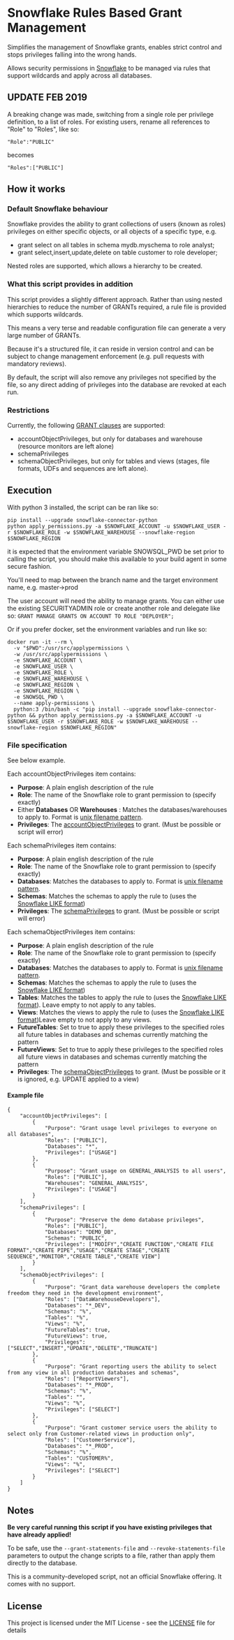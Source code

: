 # Snowflake Rules Based Grant Management
Simplifies the management of Snowflake grants, enables strict control and stops privileges falling into the wrong hands.

Allows security permissions in [Snowflake](https://www.snowflake.net) to be managed via rules that support wildcards and apply across all databases.

## UPDATE FEB 2019
A breaking change was made, switching from a single role per privilege definition, to a list of roles.
For existing users, rename all references to "Role" to "Roles", like so:
```
"Role":"PUBLIC"
```
becomes
```
"Roles":["PUBLIC"]
```

## How it works
### Default Snowflake behaviour
Snowflake provides the ability to grant collections of users (known as roles) privileges on either 
specific objects, or all objects of a specific type, e.g.
* grant select on all tables in schema mydb.myschema to role analyst;
* grant select,insert,update,delete on table customer to role developer;

Nested roles are supported, which allows a hierarchy to be created.

### What this script provides in addition
This script provides a slightly different approach. Rather than using nested hierarchies to reduce 
the number of GRANTs required, a rule file is provided which supports wildcards.

This means a very terse and readable configuration file can generate a very large number of GRANTs.

Because it's a structured file, it can reside in version control and can be subject to change management
enforcement (e.g. pull requests with mandatory reviews).

By default, the script will also remove any privileges not specified by the file, so any direct adding of 
privileges into the database are revoked at each run.

### Restrictions

Currently, the following [GRANT clauses](https://docs.snowflake.net/manuals/sql-reference/sql/grant-privilege.html) are supported:
- accountObjectPrivileges, but only for databases and warehouse (resource monitors are left alone)
- schemaPrivileges
- schemaObjectPrivileges, but only for tables and views (stages, file formats, UDFs and sequences are left alone).


## Execution
With python 3 installed, the script can be ran like so:
```
pip install --upgrade snowflake-connector-python
python apply_permissions.py -a $SNOWFLAKE_ACCOUNT -u $SNOWFLAKE_USER -r $SNOWFLAKE_ROLE -w $SNOWFLAKE_WAREHOUSE --snowflake-region $SNOWFLAKE_REGION 
```
it is expected that the environment variable SNOWSQL_PWD be set prior to calling the script, you should make this available to your build agent in some secure fashion.

You'll need to map between the branch name and the target environment name, e.g. master->prod

The user account will need the ability to manage grants. You can either use the existing SECURITYADMIN role or create another role and delegate like so:
```GRANT MANAGE GRANTS ON ACCOUNT TO ROLE "DEPLOYER";```

Or if you prefer docker, set the environment variables and run like so:
```
docker run -it --rm \
  -v "$PWD":/usr/src/applypermissions \
  -w /usr/src/applypermissions \
  -e SNOWFLAKE_ACCOUNT \
  -e SNOWFLAKE_USER \
  -e SNOWFLAKE_ROLE \
  -e SNOWFLAKE_WAREHOUSE \
  -e SNOWFLAKE_REGION \
  -e SNOWFLAKE_REGION \
  -e SNOWSQL_PWD \
  --name apply-permissions \
  python:3 /bin/bash -c "pip install --upgrade snowflake-connector-python && python apply_permissions.py -a $SNOWFLAKE_ACCOUNT -u $SNOWFLAKE_USER -r $SNOWFLAKE_ROLE -w $SNOWFLAKE_WAREHOUSE --snowflake-region $SNOWFLAKE_REGION"
```

### File specification
See below example.

Each accountObjectPrivileges item contains:
* **Purpose**: A plain english description of the rule
* **Role**: The name of the Snowflake role to grant permission to (specify exactly)
* Either **Databases** OR **Warehouses** : Matches the databases/warehouses to apply to. Format is [unix filename pattern](https://docs.python.org/2/library/fnmatch.html).
* **Privileges**: The [accountObjectPrivileges](https://docs.snowflake.net/manuals/sql-reference/sql/grant-privilege.html) to grant. (Must be possible or script will error)

Each schemaPrivileges item contains:
* **Purpose**: A plain english description of the rule
* **Role**: The name of the Snowflake role to grant permission to (specify exactly)
* **Databases**: Matches the databases to apply to. Format is [unix filename pattern](https://docs.python.org/2/library/fnmatch.html).
* **Schemas**: Matches the schemas to apply the rule to (uses the [Snowflake LIKE format](https://docs.snowflake.net/manuals/sql-reference/functions/like.html))
* **Privileges**: The [schemaPrivileges](https://docs.snowflake.net/manuals/sql-reference/sql/grant-privilege.html) to grant. (Must be possible or script will error)

Each schemaObjectPrivileges item contains:
* **Purpose**: A plain english description of the rule
* **Role**: The name of the Snowflake role to grant permission to (specify exactly)
* **Databases**: Matches the databases to apply to. Format is [unix filename pattern](https://docs.python.org/2/library/fnmatch.html).
* **Schemas**: Matches the schemas to apply the rule to (uses the [Snowflake LIKE format](https://docs.snowflake.net/manuals/sql-reference/functions/like.html))
* **Tables**: Matches the tables to apply the rule to (uses the [Snowflake LIKE format](https://docs.snowflake.net/manuals/sql-reference/functions/like.html)). Leave empty to not apply to any tables.
* **Views**: Matches the views to apply the rule to (uses the [Snowflake LIKE format](https://docs.snowflake.net/manuals/sql-reference/functions/like.html))Leave empty to not apply to any views.
* **FutureTables**: Set to true to apply these privileges to the specified roles all future tables in databases and schemas currently matching the pattern
* **FutureViews**: Set to true to apply these privileges to the specified roles all future views in databases and schemas currently matching the pattern
* **Privileges**: The [schemaObjectPrivileges](https://docs.snowflake.net/manuals/sql-reference/sql/grant-privilege.html) to grant. (Must be possible or it is ignored, e.g. UPDATE applied to a view)


#### Example file
```
{
    "accountObjectPrivileges": [
        {
            "Purpose": "Grant usage level privileges to everyone on all databases",
            "Roles": ["PUBLIC"],
            "Databases": "*",
            "Privileges": ["USAGE"]
        },
        {
            "Purpose": "Grant usage on GENERAL_ANALYSIS to all users",
            "Roles": ["PUBLIC"],
            "Warehouses": "GENERAL_ANALYSIS",
            "Privileges": ["USAGE"]
        }
    ],
    "schemaPrivileges": [
        {
            "Purpose": "Preserve the demo database privileges",
            "Roles": ["PUBLIC"],
            "Databases": "DEMO_DB",
            "Schemas": "PUBLIC",
            "Privileges": ["MODIFY","CREATE FUNCTION","CREATE FILE FORMAT","CREATE PIPE","USAGE","CREATE STAGE","CREATE SEQUENCE","MONITOR","CREATE TABLE","CREATE VIEW"]
        }
    ],
    "schemaObjectPrivileges": [
        {
            "Purpose": "Grant data warehouse developers the complete freedom they need in the development environment",
            "Roles": ["DataWarehouseDevelopers"],
            "Databases": "*_DEV",
            "Schemas": "%",
            "Tables": "%",
            "Views": "%",
            "FutureTables": true,
            "FutureViews": true,
            "Privileges": ["SELECT","INSERT","UPDATE","DELETE","TRUNCATE"]
        },
        {
            "Purpose": "Grant reporting users the ability to select from any view in all production databases and schemas",
            "Roles": ["ReportViewers"],
            "Databases": "*_PROD",
            "Schemas": "%",
            "Tables": "",
            "Views": "%",
            "Privileges": ["SELECT"]
        },
        {
            "Purpose": "Grant customer service users the ability to select only from Customer-related views in production only",
            "Roles": ["CustomerService"],
            "Databases": "*_PROD",
            "Schemas": "%",
            "Tables": "CUSTOMER%",
            "Views": "%",
            "Privileges": ["SELECT"]
        }
    ]
}
```

## Notes

**Be very careful running this script if you have existing privileges that have already applied!**

To be safe, use the ```--grant-statements-file``` and ```--revoke-statements-file``` parameters to output the change scripts to a file, rather than apply them directly to the database.

This is a community-developed script, not an official Snowflake offering. It comes with no support.

## License

This project is licensed under the MIT License - see the [LICENSE](LICENSE) file for details
